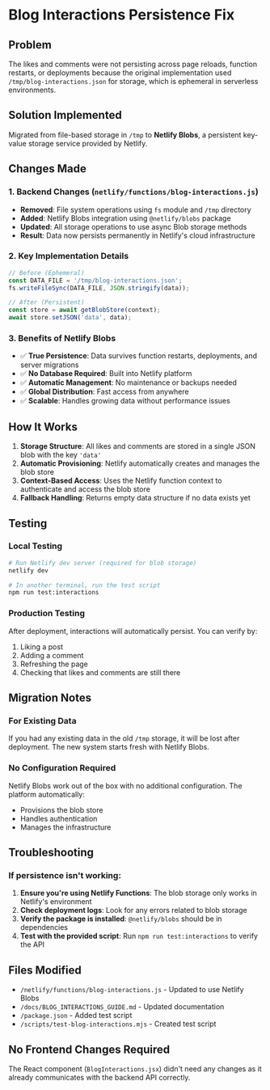 # Blog Interactions Persistence Fix

## Problem
The likes and comments were not persisting across page reloads, function restarts, or deployments because the original implementation used `/tmp/blog-interactions.json` for storage, which is ephemeral in serverless environments.

## Solution Implemented
Migrated from file-based storage in `/tmp` to **Netlify Blobs**, a persistent key-value storage service provided by Netlify.

## Changes Made

### 1. Backend Changes (`netlify/functions/blog-interactions.js`)
- **Removed**: File system operations using `fs` module and `/tmp` directory
- **Added**: Netlify Blobs integration using `@netlify/blobs` package
- **Updated**: All storage operations to use async Blob storage methods
- **Result**: Data now persists permanently in Netlify's cloud infrastructure

### 2. Key Implementation Details
```javascript
// Before (Ephemeral)
const DATA_FILE = '/tmp/blog-interactions.json';
fs.writeFileSync(DATA_FILE, JSON.stringify(data));

// After (Persistent)
const store = await getBlobStore(context);
await store.setJSON('data', data);
```

### 3. Benefits of Netlify Blobs
- ✅ **True Persistence**: Data survives function restarts, deployments, and server migrations
- ✅ **No Database Required**: Built into Netlify platform
- ✅ **Automatic Management**: No maintenance or backups needed
- ✅ **Global Distribution**: Fast access from anywhere
- ✅ **Scalable**: Handles growing data without performance issues

## How It Works

1. **Storage Structure**: All likes and comments are stored in a single JSON blob with the key `'data'`
2. **Automatic Provisioning**: Netlify automatically creates and manages the blob store
3. **Context-Based Access**: Uses the Netlify function context to authenticate and access the blob store
4. **Fallback Handling**: Returns empty data structure if no data exists yet

## Testing

### Local Testing
```bash
# Run Netlify dev server (required for blob storage)
netlify dev

# In another terminal, run the test script
npm run test:interactions
```

### Production Testing
After deployment, interactions will automatically persist. You can verify by:
1. Liking a post
2. Adding a comment
3. Refreshing the page
4. Checking that likes and comments are still there

## Migration Notes

### For Existing Data
If you had any existing data in the old `/tmp` storage, it will be lost after deployment. The new system starts fresh with Netlify Blobs.

### No Configuration Required
Netlify Blobs work out of the box with no additional configuration. The platform automatically:
- Provisions the blob store
- Handles authentication
- Manages the infrastructure

## Troubleshooting

### If persistence isn't working:
1. **Ensure you're using Netlify Functions**: The blob storage only works in Netlify's environment
2. **Check deployment logs**: Look for any errors related to blob storage
3. **Verify the package is installed**: `@netlify/blobs` should be in dependencies
4. **Test with the provided script**: Run `npm run test:interactions` to verify the API

## Files Modified
- `/netlify/functions/blog-interactions.js` - Updated to use Netlify Blobs
- `/docs/BLOG_INTERACTIONS_GUIDE.md` - Updated documentation
- `/package.json` - Added test script
- `/scripts/test-blog-interactions.mjs` - Created test script

## No Frontend Changes Required
The React component (`BlogInteractions.jsx`) didn't need any changes as it already communicates with the backend API correctly.

